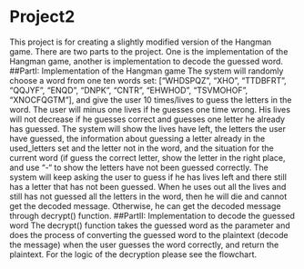 # Project2
This project is for creating a slightly modified version of the Hangman game. There are two parts to the project. One is the implementation of the Hangman game, another is implementation to decode the guessed word.
##PartI: Implementation of the Hangman game
The system will randomly choose a word from one ten words set: [“WHDSPQZ”, “XHO”, “TTDBFRT”, “QQJYF”, “ENQD”, “DNPK”, “CNTR”, “EHWHOD”, “TSVMOHOF”, “XNOCFQGTM”], and give the user 10 times/lives to guess the letters in the word. The user will minus one lives if he guesses one time wrong. His lives will not decrease if he guesses correct and guesses one letter he already has guessed. The system will show the lives have left, the letters the user have guessed, the information about guessing a letter already in the used_letters set and the letter not in the word, and the situation for the current word (if guess the correct letter, show the letter in the right place, and use “-“ to show the letters have not been guessed correctly. The system will keep asking the user to guess if he has lives left and there still has a letter that has not been guessed. When he uses out all the lives and still has not guessed all the letters in the word, then he will die and cannot get the decoded message. Otherwise, he can get the decoded message through decrypt() function.
##PartII: Implementation to decode the guessed word
The decrypt() function takes the guessed word as the parameter and does the process of converting the guessed word to the plaintext (decode the message) when the user guesses the word correctly, and return the plaintext. For the logic of the decryption please see the flowchart.
